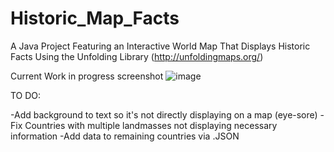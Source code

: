 # Historic_Map_Facts
A Java Project Featuring an Interactive World Map That Displays Historic Facts Using the Unfolding Library (http://unfoldingmaps.org/)


Current Work in progress screenshot
![image](https://user-images.githubusercontent.com/17995983/189661794-1a0f1871-02c1-47f6-a97e-984f9b81ef38.png)

TO DO:

-Add background to text so it's not directly displaying on a map (eye-sore)
-Fix Countries with multiple landmasses not displaying necessary information
-Add data to remaining countries via .JSON
